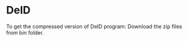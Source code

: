 DeID
====
To get the compressed version of DeID program:
  Download the zip files from bin folder.
  
